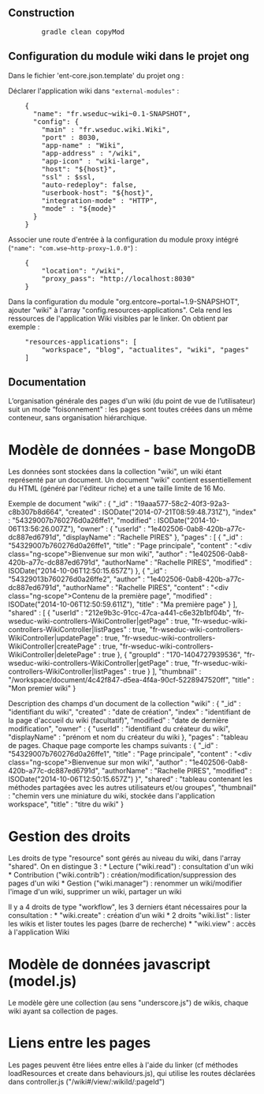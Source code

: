 ## Construction

<pre>
		gradle clean copyMod
</pre>


## Configuration du module wiki dans le projet ong

Dans le fichier 'ent-core.json.template' du projet ong :

Déclarer l'application wiki dans `"external-modules"` :
<pre>
    {
      "name": "fr.wseduc~wiki~0.1-SNAPSHOT",
      "config": {
        "main" : "fr.wseduc.wiki.Wiki",
        "port" : 8030,
        "app-name" : "Wiki",
        "app-address" : "/wiki",
        "app-icon" : "wiki-large",
        "host": "${host}",
        "ssl" : $ssl,
        "auto-redeploy": false,
        "userbook-host": "${host}",
        "integration-mode" : "HTTP",
        "mode" : "${mode}"
      }
    }
</pre>

Associer une route d'entrée à la configuration du module proxy intégré (`"name": "com.wse~http-proxy~1.0.0"`) :
<pre>
	{
		"location": "/wiki",
		"proxy_pass": "http://localhost:8030"
	}
</pre>

Dans la configuration du module "org.entcore~portal~1.9-SNAPSHOT", ajouter "wiki" à l'array "config.resources-applications".
Cela rend les ressources de l'application Wiki visibles par le linker.
On obtient par exemple :
<pre>
	"resources-applications": [
      	"workspace", "blog", "actualites", "wiki", "pages"
    ]
</pre>


## Documentation
L’organisation générale des pages d'un wiki (du point de vue de l’utilisateur) suit un mode “foisonnement" : les pages sont toutes créées dans un même conteneur, sans organisation hiérarchique.

# Modèle de données - base MongoDB
Les données sont stockées dans la collection "wiki", un wiki étant représenté par un document. 
Un document "wiki" contient essentiellement du HTML (généré par l'éditeur riche) et a une taille limite de 16 Mo.

Exemple de document "wiki" :
	{
		"_id" : "19aaa577-58c2-40f3-92a3-c8b307b8d664",
		"created" : ISODate("2014-07-21T08:59:48.731Z"),
		"index" : "54329007b760276d0a26ffe1",
		"modified" : ISODate("2014-10-06T13:56:26.007Z"),
		"owner" : {
			"userId" : "1e402506-0ab8-420b-a77c-dc887ed6791d",
			"displayName" : "Rachelle PIRES"
		},
		"pages" : [
			{
				"_id" : "54329007b760276d0a26ffe1",
				"title" : "Page principale",
				"content" : "<div class=\"ng-scope\">Bienvenue sur mon wiki</div>",
				"author" : "1e402506-0ab8-420b-a77c-dc887ed6791d",
				"authorName" : "Rachelle PIRES",
				"modified" : ISODate("2014-10-06T12:50:15.657Z")
			},
			{
				"_id" : "54329013b760276d0a26ffe2",
				"author" : "1e402506-0ab8-420b-a77c-dc887ed6791d",
				"authorName" : "Rachelle PIRES",
				"content" : "<div class=\"ng-scope\">Contenu de la première page</div>",
				"modified" : ISODate("2014-10-06T12:50:59.611Z"),
				"title" : "Ma première page"
			}
		],
		"shared" : [
			{
				"userId" : "212e9b3c-91cc-47ca-a441-c6e32b1bf04b",
				"fr-wseduc-wiki-controllers-WikiController|getPage" : true,
				"fr-wseduc-wiki-controllers-WikiController|listPages" : true,
				"fr-wseduc-wiki-controllers-WikiController|updatePage" : true,
				"fr-wseduc-wiki-controllers-WikiController|createPage" : true,
				"fr-wseduc-wiki-controllers-WikiController|deletePage" : true
			},
			{
				"groupId" : "170-1404727939536",
				"fr-wseduc-wiki-controllers-WikiController|getPage" : true,
				"fr-wseduc-wiki-controllers-WikiController|listPages" : true
			}
		],
		"thumbnail" : "/workspace/document/4c42f847-d5ea-4f4a-90cf-5228947520ff",
		"title" : "Mon premier wiki"
	}

Description des champs d'un document de la collection "wiki" :
	{
		"_id" : "identifiant du wiki",
		"created" : "date de création",
		"index" : "identifiant de la page d'accueil du wiki (facultatif)",
		"modified" : "date de dernière modification",
		"owner" : {
			"userId" : "identifiant du créateur du wiki",
			"displayName" : "prénom et nom du créateur du wiki
		},
		"pages" : "tableau de pages. Chaque page comporte les champs suivants :
			{
				"_id" : "54329007b760276d0a26ffe1",
				"title" : "Page principale",
				"content" : "<div class=\"ng-scope\">Bienvenue sur mon wiki</div>",
				"author" : "1e402506-0ab8-420b-a77c-dc887ed6791d",
				"authorName" : "Rachelle PIRES",
				"modified" : ISODate("2014-10-06T12:50:15.657Z")
			}",
		"shared" : "tableau contenant les méthodes partagées avec les autres utilisateurs et/ou groupes",
		"thumbnail" : "chemin vers une miniature du wiki, stockée dans l'application workspace",
		"title" : "titre du wiki"
	}

# Gestion des droits
Les droits de type "resource" sont gérés au niveau du wiki, dans l'array "shared".
On en distingue 3 :
	* Lecture ("wiki.read") : consultation d'un wiki
	* Contribution ("wiki.contrib") : création/modification/suppression des pages d'un wiki
	* Gestion ("wiki.manager") : renommer un wiki/modifier l'image d'un wiki, supprimer un wiki, partager un wiki

Il y a 4 droits de type "workflow", les 3 derniers étant nécessaires pour la consultation :
	* "wiki.create" : création d'un wiki
	* 2 droits "wiki.list" : lister les wikis et lister toutes les pages (barre de recherche)
	* "wiki.view" : accès à l'application Wiki


# Modèle de données javascript (model.js)
Le modèle gère une collection (au sens "underscore.js") de wikis, chaque wiki ayant sa collection de pages.

# Liens entre les pages
Les pages peuvent être liées entre elles à l'aide du linker (cf méthodes loadResources et create dans behaviours.js), qui utilise les routes déclarées dans controller.js ("/wiki#/view/:wikiId/:pageId")